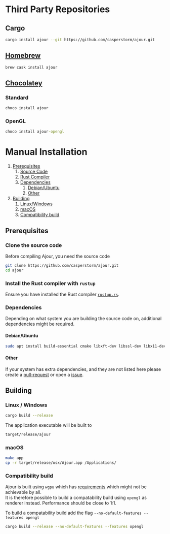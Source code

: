 # Third Party Repositories

## Cargo
```sh
cargo install ajour --git https://github.com/casperstorm/ajour.git
```

## [Homebrew](https://brew.sh/)
```sh
brew cask install ajour
```

## [Chocolatey](https://chocolatey.org/)
### Standard
```cmd
choco install ajour
```

### OpenGL
```cmd
choco install ajour-opengl
```

# Manual Installation

1. [Prerequisites](#prerequisites)
    1. [Source Code](#clone-the-source-code)
    2. [Rust Compiler](#install-the-rust-compiler-with-rustup)
    3. [Dependencies](#dependencies)
        1. [Debian/Ubuntu](#debianubuntu)
        2. [Other](#other)
2. [Building](#building)
    1. [Linux/Windows](#linux--windows)
    2. [macOS](#macos)
    3. [Compatibility build](#compatibility-build)
        
        
## Prerequisites

### Clone the source code

Before compiling Ajour, you need the source code

```sh
git clone https://github.com/casperstorm/ajour.git
cd ajour
```

### Install the Rust compiler with `rustup`

Ensure you have installed the Rust compiler [`rustup.rs`](https://rustup.rs/).

### Dependencies

Depending on what system you are building the source code on, additional dependencies might be required.

#### Debian/Ubuntu

```sh
sudo apt install build-essential cmake libxft-dev libssl-dev libx11-dev
```

#### Other

If your system has extra dependencies, and they are not listed here please create a [pull-request](https://github.com/casperstorm/ajour/pulls) or open a [issue](https://github.com/casperstorm/ajour/issues).

## Building

### Linux / Windows

```sh
cargo build --release
```

The application executable will be built to

```sh
target/release/ajour
``` 

### macOS

```sh
make app
cp -r target/release/osx/Ajour.app /Applications/
```

### Compatibility build
Ajour is built using `wgpu` which has [requirements](https://github.com/gfx-rs/wgpu#supported-platforms) which might not be achievable by all.  
It is therefore possible to build a compatability build using `opengl` as renderer instead. Performance should be close to 1:1.

To build a compatability build add the flag `--no-default-features --features opengl`

```sh
cargo build --release --no-default-features --features opengl
```
